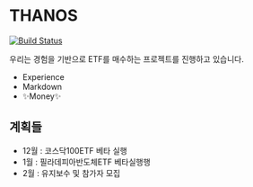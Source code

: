 # THANOS
[![Build Status](https://travis-ci.org/joemccann/dillinger.svg?branch=master)](https://travis-ci.org/joemccann/dillinger)

우리는 경험을 기반으로 ETF를 매수하는 프로젝트를 진행하고 있습니다. 

- Experience
- Markdown
- ✨Money✨

## 계획들
- 12월 : 코스닥100ETF 베타 실행
- 1월 : 필라데피아반도체ETF 베타실행행
- 2월 : 유지보수 및 참가자 모집
